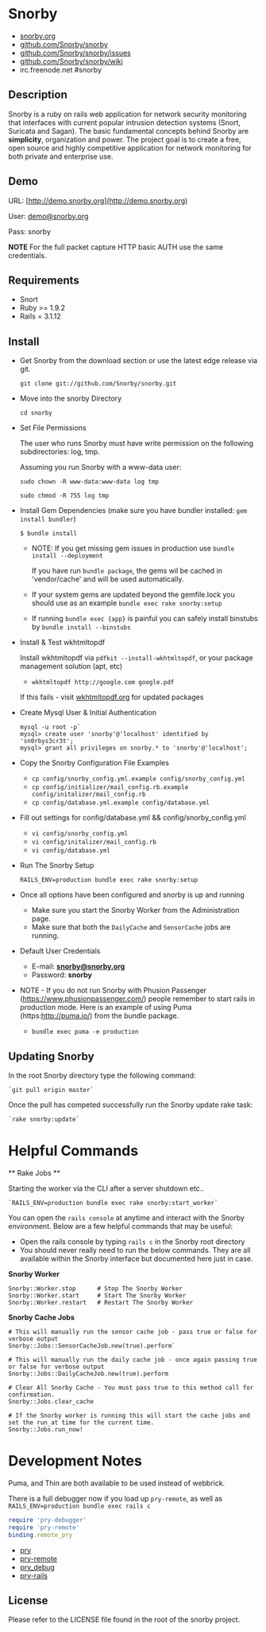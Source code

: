 # Snorby

* [snorby.org](http://www.snorby.org)
* [github.com/Snorby/snorby](http://github.com/Snorby/snorby/)
* [github.com/Snorby/snorby/issues](http://github.com/Snorby/snorby/issues)
* [github.com/Snorby/snorby/wiki](http://github.com/Snorby/snorby/wiki)
* irc.freenode.net #snorby

## Description

Snorby is a ruby on rails web application for network security monitoring that interfaces with current popular intrusion detection systems (Snort, Suricata and Sagan). The basic fundamental concepts behind Snorby are **simplicity**, organization and power. The project goal is to create a free, open source and highly competitive application for network monitoring for both private and enterprise use.

## Demo

URL: [http://demo.snorby.org](http://demo.snorby.org)

User: demo@snorby.org

Pass: snorby

**NOTE** For the full packet capture HTTP basic AUTH use the same credentials.

## Requirements

* Snort
* Ruby >= 1.9.2
* Rails = 3.1.12

## Install

* Get Snorby from the download section or use the latest edge release via git.

	`git clone git://github.com/Snorby/snorby.git`

* Move into the snorby Directory

	`cd snorby`

* Set File Permissions	

	The user who runs Snorby must have write permission on the following subdirectories:  log, tmp.

	Assuming you run Snorby with a www-data user:

	`sudo chown -R www-data:www-data log tmp` 
	
	`sudo chmod -R 755 log tmp` 
	

* Install Gem Dependencies  (make sure you have bundler installed: `gem install bundler`)

	`$ bundle install`
	
	* NOTE: If you get missing gem issues in production use `bundle install --deployment`
	
		If you have run `bundle package`, the gems wil be cached in 'vendor/cache' and will be used automatically. 

	* If your system gems are updated beyond the gemfile.lock you should use as an example `bundle exec rake snorby:setup` 

	* If running `bundle exec {app}` is painful you can safely install binstubs by `bundle install --binstubs` 
	
* Install & Test wkhtmltopdf

	Install wkhtmltopdf via `pdfkit --install-wkhtmltopdf`, or your package management solution (apt, etc)

	* `wkhtmltopdf http://google.com google.pdf`
	
	If this fails - visit [wkhtmltopdf.org](http://wkhtmltopdf.org/downloads.html) for updated packages 

* Create Mysql User & Initial Authentication
	
	```shell
	mysql -u root -p`
	mysql> create user 'snorby'@'localhost' identified by 'sn0rbys3cr3t';
	mysql> grant all privileges on snorby.* to 'snorby'@'localhost';
	```

* Copy the Snorby Configuration File Examples

	* `cp config/snorby_config.yml.example config/snorby_config.yml`
	* `cp config/initializer/mail_config.rb.example config/initalizer/mail_config.rb`
	* `cp config/database.yml.example config/database.yml`

* Fill out settings for config/database.yml && config/snorby_config.yml

	* `vi config/snorby_config.yml`
	* `vi config/initalizer/mail_config.rb`
	* `vi config/database.yml`
	
* Run The Snorby Setup

	`RAILS_ENV=production bundle exec rake snorby:setup`

* Once all options have been configured and snorby is up and running

	* Make sure you start the Snorby Worker from the Administration page.
	* Make sure that both the `DailyCache` and `SensorCache` jobs are running.
	
* Default User Credentials

	* E-mail: **snorby@snorby.org**
	* Password: **snorby**
	
* NOTE - If you do not run Snorby with Phusion Passenger (https://www.phusionpassenger.com/) people remember to start rails in production mode. Here is an example of using Puma (https:http://puma.io/) from the bundle package.

	* `bundle exec puma -e production`

	
## Updating Snorby

In the root Snorby directory type the following command:

	`git pull origin master`
	
Once the pull has competed successfully run the Snorby update rake task:

	`rake snorby:update`
	
# Helpful Commands

** Rake Jobs **

Starting the worker via the CLI after a server shutdown etc.. 

	`RAILS_ENV=production bundle exec rake snorby:start_worker`

You can open the `rails console` at anytime and interact with the Snorby environment. Below are a few helpful commands that may be useful:

 * Open the rails console by typing `rails c` in the Snorby root directory
 * You should never really need to run the below commands. They are all available within the
	Snorby interface but documented here just in case.

**Snorby Worker**

	Snorby::Worker.stop      # Stop The Snorby Worker
	Snorby::Worker.start     # Start The Snorby Worker
	Snorby::Worker.restart   # Restart The Snorby Worker

**Snorby Cache Jobs**
	
	# This will manually run the sensor cache job - pass true or false for verbose output
	Snorby::Jobs::SensorCacheJob.new(true).perform`

	# This will manually run the daily cache job - once again passing true or false for verbose output
	Snorby::Jobs::DailyCacheJob.new(true).perform

	# Clear All Snorby Cache - You must pass true to this method call for confirmation.
	Snorby::Jobs.clear_cache

	# If the Snorby worker is running this will start the cache jobs and set the run_at time for the current time.
	Snorby::Jobs.run_now!

# Development Notes

  Puma, and Thin are both available to be used instead of webbrick.

  There is a full debugger now if you load up `pry-remote`, as well as `RAILS_ENV=production bundle exec rails c` 

  ```ruby
  require 'pry-debugger'
  require 'pry-remote'
  binding.remote_pry
  ```
  * [pry](https://github.com/pry/pry)
  * [pry-remote](https://github.com/Mon-Ouie/pry-remote)
  * [pry_debug](https://github.com/nixme/pry-debugger)
  * [pry-rails](https://github.com/rweng/pry-rails)

## License

Please refer to the LICENSE file found in the root of the snorby project.


